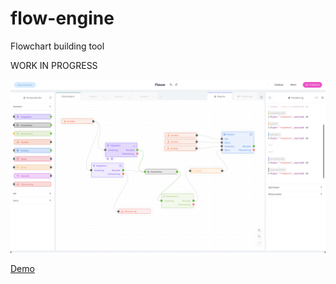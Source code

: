 # flow-engine
Flowchart building tool


WORK IN PROGRESS

<img src="https://raw.githubusercontent.com/nexriz/flow-engine/main/src/Screenshot.png" alt="Alt Text" style="max-width:100%;">

<a href="http://rest-client.surge.sh/">Demo</a>
